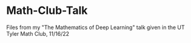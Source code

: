 # Math-Club-Talk
Files from my "The Mathematics of Deep Learning" talk given in the UT Tyler Math Club, 11/16/22
